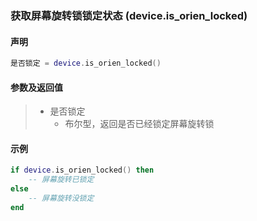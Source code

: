 ### 获取屏幕旋转锁锁定状态 (**device\.is\_orien\_locked**)


#### 声明
```lua
是否锁定 = device.is_orien_locked()
```


#### 参数及返回值  
> - 是否锁定
>   - 布尔型，返回是否已经锁定屏幕旋转锁


#### 示例  
```lua
if device.is_orien_locked() then
    -- 屏幕旋转已锁定
else
    -- 屏幕旋转没锁定
end
```
